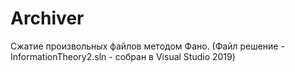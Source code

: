 # Archiver
Сжатие произвольных файлов методом Фано. (Файл решение - InformationTheory2.sln - собран в Visual Studio 2019)
